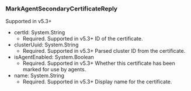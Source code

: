 ### MarkAgentSecondaryCertificateReply
Supported in v5.3+

- certId: System.String
  - Required. Supported in v5.3+
  ID of the certificate.
- clusterUuid: System.String
  - Required. Supported in v5.3+
  Parsed cluster ID from the certificate.
- isAgentEnabled: System.Boolean
  - Required. Supported in v5.3+
  Whether this certificate has been marked for use by agents.
- name: System.String
  - Required. Supported in v5.3+
  Display name for the certificate.
